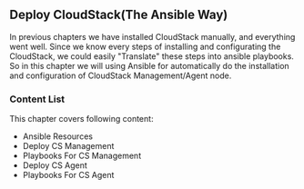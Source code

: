 ## Deploy CloudStack(The Ansible Way)
In previous chapters we have installed CloudStack manually, and everything went well. Since we know every steps of installing and configurating the CloudStack, we could easily "Translate" these steps into ansible playbooks. So in this chapter we will using Ansible for automatically do the installation and configuration of CloudStack Management/Agent node. 

### Content List
This chapter covers following content:    
* Ansible Resources
* Deploy CS Management
* Playbooks For CS Management
* Deploy CS Agent
* Playbooks For CS Agent

